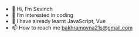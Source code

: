 - 👋 Hi, I’m Sevinch
- 👀 I’m interested in coding
- 🌱 I have already learnt JavaScript, Vue
- 📫 How to reach me bakhramovna21s@gmail.com
